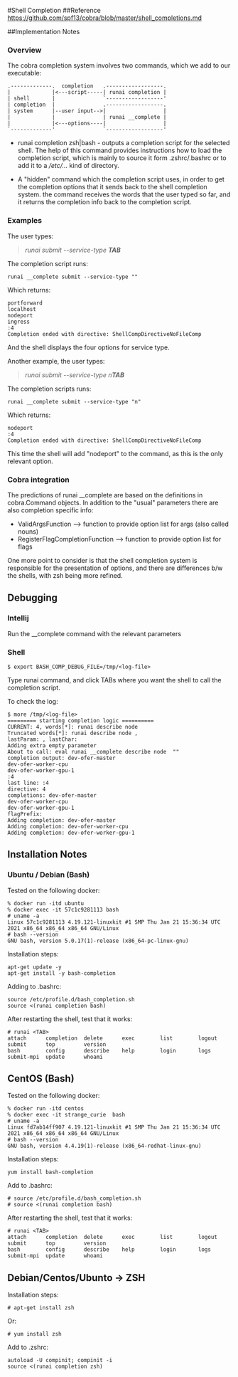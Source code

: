 #Shell Completion
##Reference
https://github.com/spf13/cobra/blob/master/shell_completions.md

##Implementation Notes

### Overview

The cobra completion system involves two commands, which we add to our executable:

    .-------------.  completion   .------------------.
    |             |<---script-----| runai completion |
    | shell       |               `------------------'
    | completion  |               .------------------.
    | system      |--user input-->|                  |
    |             |               | runai __complete |
    |             |<---options----|                  |
    `-------------'               `------------------'
* runai completion zsh|bash - outputs a completion script for the selected shell.
The help of this command provides instructions how to load the completion script, which is mainly
to source it form .zshrc/.bashrc or to add it to a _/etc/..._ kind of directory.
  
* A "hidden" command which the completion script uses, in order to get the completion options
that it sends back to the shell completion system. the command receives the words that the
user typed so far, and it returns the completion info back to the completion script.
  
### Examples

The user types:
> _runai submit --service-type **TAB**_

The completion script runs:

    runai __complete submit --service-type ""

Which returns: 

    portforward
    localhost
    nodeport
    ingress
    :4
    Completion ended with directive: ShellCompDirectiveNoFileComp

And the shell displays the four options for service type.

Another example, the user types:

> _runai submit --service-type n**TAB**_

The completion scripts runs:

    runai __complete submit --service-type "n"

Which returns:

    nodeport
    :4
    Completion ended with directive: ShellCompDirectiveNoFileComp
 
This time the shell will add "nodeport" to the command, as this is the only relevant option.

### Cobra integration

The predictions of runai __complete are based on the definitions in cobra.Command objects. In addition to the
"usual" parameters there are also completion specific info:
- ValidArgsFunction --> function to provide option list for args (also called nouns)
- RegisterFlagCompletionFunction --> function to provide option list for flags

One more point to consider is that the shell completion system is responsible for the presentation of
options, and there are differences b/w the shells, with zsh being more refined.

## Debugging

### Intellij 

Run the __complete command with the relevant parameters

### Shell 

    $ export BASH_COMP_DEBUG_FILE=/tmp/<log-file>

Type runai command, and click TABs where you want the shell to call the completion script.

To check the log:

    $ more /tmp/<log-file>
    ========= starting completion logic ==========
    CURRENT: 4, words[*]: runai describe node
    Truncated words[*]: runai describe node ,
    lastParam: , lastChar:
    Adding extra empty parameter
    About to call: eval runai __complete describe node  ""
    completion output: dev-ofer-master
    dev-ofer-worker-cpu
    dev-ofer-worker-gpu-1
    :4
    last line: :4
    directive: 4
    completions: dev-ofer-master
    dev-ofer-worker-cpu
    dev-ofer-worker-gpu-1
    flagPrefix:
    Adding completion: dev-ofer-master
    Adding completion: dev-ofer-worker-cpu
    Adding completion: dev-ofer-worker-gpu-1

## Installation Notes

### Ubuntu / Debian (Bash)

Tested on the following docker:

    % docker run -itd ubuntu           
    % docker exec -it 57c1c9281113 bash
    # uname -a
    Linux 57c1c9281113 4.19.121-linuxkit #1 SMP Thu Jan 21 15:36:34 UTC 2021 x86_64 x86_64 x86_64 GNU/Linux
    # bash --version
    GNU bash, version 5.0.17(1)-release (x86_64-pc-linux-gnu)

Installation steps:

    apt-get update -y
    apt-get install -y bash-completion

Adding to .bashrc:

    source /etc/profile.d/bash_completion.sh 
    source <(runai completion bash)

After restarting the shell, test that it works:

    # runai <TAB>
    attach      completion  delete      exec        list        logout      submit      top         version     
    bash        config      describe    help        login       logs        submit-mpi  update      whoami      

## CentOS (Bash)

Tested on the following docker:

    % docker run -itd centos
    % docker exec -it strange_curie  bash
    # uname -a
    Linux fd7ab14ff907 4.19.121-linuxkit #1 SMP Thu Jan 21 15:36:34 UTC 2021 x86_64 x86_64 x86_64 GNU/Linux
    # bash --version 
    GNU bash, version 4.4.19(1)-release (x86_64-redhat-linux-gnu)

Installation steps:

    yum install bash-completion

Add to .bashrc:

    # source /etc/profile.d/bash_completion.sh 
    # source <(runai completion bash)

After restarting the shell, test that it works:

    # runai <TAB>  
    attach      completion  delete      exec        list        logout      submit      top         version     
    bash        config      describe    help        login       logs        submit-mpi  update      whoami      

## Debian/Centos/Ubunto -> ZSH

Installation steps:

    # apt-get install zsh

Or: 

    # yum install zsh

Add to .zshrc:

    autoload -U compinit; compinit -i
    source <(runai completion zsh)

